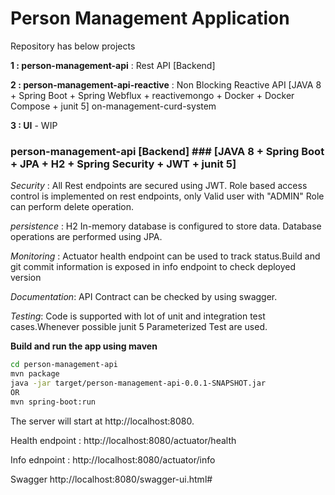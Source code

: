 # Person Management Application #
Repository has below projects 

**1 : person-management-api** : Rest API [Backend] 

**2 : person-management-api-reactive** : Non Blocking Reactive API [JAVA 8 + Spring Boot + Spring Webflux + reactivemongo + Docker + Docker Compose + junit 5]  on-management-curd-system                                      

**3 : UI** - WIP


 ### person-management-api [Backend] ###  [JAVA 8 + Spring Boot + JPA + H2 + Spring Security + JWT + junit 5]  
*Security* : All Rest endpoints are secured using JWT. Role based access control is implemented on rest endpoints, only Valid user with "ADMIN" Role can perform delete operation.

*persistence* : H2 In-memory database is configured to store data. Database operations are performed using JPA.   

*Monitoring* : Actuator health endpoint can be used to track status.Build and git commit information is exposed in info endpoint to check deployed version

*Documentation*: API Contract can be checked by using swagger.

*Testing*: Code is supported with lot of unit and integration test cases.Whenever possible junit 5 Parameterized Test are used. 

**Build and run the app using maven**

```bash
cd person-management-api
mvn package
java -jar target/person-management-api-0.0.1-SNAPSHOT.jar
OR 
mvn spring-boot:run
```
The server will start at http://localhost:8080.

Health endpoint : http://localhost:8080/actuator/health

Info ednpoint : http://localhost:8080/actuator/info

Swagger http://localhost:8080/swagger-ui.html#

